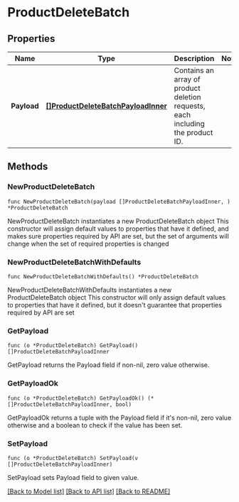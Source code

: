 # ProductDeleteBatch

## Properties

Name | Type | Description | Notes
------------ | ------------- | ------------- | -------------
**Payload** | [**[]ProductDeleteBatchPayloadInner**](ProductDeleteBatchPayloadInner.md) | Contains an array of product deletion requests, each including the product ID. | 

## Methods

### NewProductDeleteBatch

`func NewProductDeleteBatch(payload []ProductDeleteBatchPayloadInner, ) *ProductDeleteBatch`

NewProductDeleteBatch instantiates a new ProductDeleteBatch object
This constructor will assign default values to properties that have it defined,
and makes sure properties required by API are set, but the set of arguments
will change when the set of required properties is changed

### NewProductDeleteBatchWithDefaults

`func NewProductDeleteBatchWithDefaults() *ProductDeleteBatch`

NewProductDeleteBatchWithDefaults instantiates a new ProductDeleteBatch object
This constructor will only assign default values to properties that have it defined,
but it doesn't guarantee that properties required by API are set

### GetPayload

`func (o *ProductDeleteBatch) GetPayload() []ProductDeleteBatchPayloadInner`

GetPayload returns the Payload field if non-nil, zero value otherwise.

### GetPayloadOk

`func (o *ProductDeleteBatch) GetPayloadOk() (*[]ProductDeleteBatchPayloadInner, bool)`

GetPayloadOk returns a tuple with the Payload field if it's non-nil, zero value otherwise
and a boolean to check if the value has been set.

### SetPayload

`func (o *ProductDeleteBatch) SetPayload(v []ProductDeleteBatchPayloadInner)`

SetPayload sets Payload field to given value.



[[Back to Model list]](../README.md#documentation-for-models) [[Back to API list]](../README.md#documentation-for-api-endpoints) [[Back to README]](../README.md)


